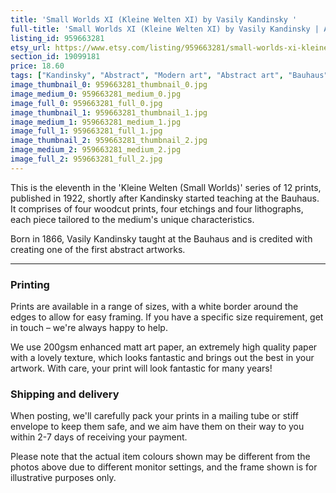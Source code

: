 ```yaml
---
title: 'Small Worlds XI (Kleine Welten XI) by Vasily Kandinsky '
full-title: 'Small Worlds XI (Kleine Welten XI) by Vasily Kandinsky | Abstract modern art | Fine art reproduction print | Bauhaus | Expressionist'
listing_id: 959663281
etsy_url: https://www.etsy.com/listing/959663281/small-worlds-xi-kleine-welten-xi-by?utm_source=site&utm_medium=api&utm_campaign=api
section_id: 19099181
price: 18.60
tags: ["Kandinsky", "Abstract", "Modern art", "Abstract art", "Bauhaus", "Art print", "Wall art", "Modernism", "Fine art print", "Expressionism", "Expressionist art", "Mid century modern", "Wassily Kandinsky"]
image_thumbnail_0: 959663281_thumbnail_0.jpg
image_medium_0: 959663281_medium_0.jpg
image_full_0: 959663281_full_0.jpg
image_thumbnail_1: 959663281_thumbnail_1.jpg
image_medium_1: 959663281_medium_1.jpg
image_full_1: 959663281_full_1.jpg
image_thumbnail_2: 959663281_thumbnail_2.jpg
image_medium_2: 959663281_medium_2.jpg
image_full_2: 959663281_full_2.jpg
---
```

This is the eleventh in the &#39;Kleine Welten (Small Worlds)&#39; series of 12 prints, published in 1922, shortly after Kandinsky started teaching at the Bauhaus. It comprises of four woodcut prints, four etchings and four lithographs, each piece tailored to the medium&#39;s unique characteristics.

Born in 1866, Vasily Kandinsky taught at the Bauhaus and is credited with creating one of the first abstract artworks.

---

### Printing

Prints are available in a range of sizes, with a white border around the edges to allow for easy framing. If you have a specific size requirement, get in touch – we&#39;re always happy to help.

We use 200gsm enhanced matt art paper, an extremely high quality paper with a lovely texture, which looks fantastic and brings out the best in your artwork. With care, your print will look fantastic for many years!

### Shipping and delivery

When posting, we&#39;ll carefully pack your prints in a mailing tube or stiff envelope to keep them safe, and we aim have them on their way to you within 2-7 days of receiving your payment.

Please note that the actual item colours shown may be different from the photos above due to different monitor settings, and the frame shown is for illustrative purposes only.
